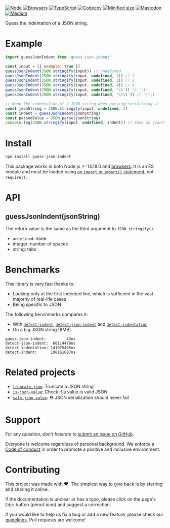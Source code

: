 [![Node](https://img.shields.io/badge/-Node.js-808080?logo=node.js&colorA=404040&logoColor=66cc33)](https://www.npmjs.com/package/guess-json-indent)
[![Browsers](https://img.shields.io/badge/-Browsers-808080?logo=firefox&colorA=404040)](https://unpkg.com/guess-json-indent?module)
[![TypeScript](https://img.shields.io/badge/-Typed-808080?logo=typescript&colorA=404040&logoColor=0096ff)](/types/main.d.ts)
[![Codecov](https://img.shields.io/badge/-Tested%20100%25-808080?logo=codecov&colorA=404040)](https://codecov.io/gh/ehmicky/guess-json-indent)
[![Minified size](https://img.shields.io/bundlephobia/minzip/guess-json-indent?label&colorA=404040&colorB=808080&logo=webpack)](https://bundlephobia.com/package/guess-json-indent)
[![Mastodon](https://img.shields.io/badge/-Mastodon-808080.svg?logo=mastodon&colorA=404040&logoColor=9590F9)](https://fosstodon.org/@ehmicky)
[![Medium](https://img.shields.io/badge/-Medium-808080.svg?logo=medium&colorA=404040)](https://medium.com/@ehmicky)

Guess the indentation of a JSON string.

# Example

```js
import guessJsonIndent from 'guess-json-indent'

const input = [{ example: true }]
guessJsonIndent(JSON.stringify(input)) // undefined
guessJsonIndent(JSON.stringify(input, undefined, 1)) // 1
guessJsonIndent(JSON.stringify(input, undefined, 2)) // 2
guessJsonIndent(JSON.stringify(input, undefined, 4)) // 4
guessJsonIndent(JSON.stringify(input, undefined, '\t')) // '\t'
guessJsonIndent(JSON.stringify(input, undefined, '\t\t')) // '\t\t'

// Keep the indentation of a JSON string when parsing/serializing it
const jsonString = JSON.stringify(input, undefined, 2)
const indent = guessJsonIndent(jsonString)
const parsedValue = JSON.parse(jsonString)
console.log(JSON.stringify(input, undefined, indent)) // Same as jsonString
```

# Install

```bash
npm install guess-json-indent
```

This package works in both Node.js >=14.18.0 and
[browsers](https://raw.githubusercontent.com/ehmicky/dev-tasks/main/src/tasks/build/browserslist).
It is an ES module and must be loaded using
[an `import` or `import()` statement](https://gist.github.com/sindresorhus/a39789f98801d908bbc7ff3ecc99d99c),
not `require()`.

# API

## guessJsonIndent(jsonString)

The return value is the same as the third argument to `JSON.stringify()`:

- `undefined`: none
- integer: number of spaces
- string: tabs

# Benchmarks

This library is very fast thanks to:

- Looking only at the first indented line, which is sufficient in the vast
  majority of real-life cases
- Being specific to JSON

The following benchmarks compares it:

- With [`detect-indent`](https://github.com/sindresorhus/detect-indent),
  [`detect-json-indent`](https://github.com/mapbox/detect-json-indent) and
  [`detect-indentation`](https://github.com/bevry/detect-indentation)
- On a big JSON string (8MB)

```
guess-json-indent:         43ns
detect-json-indent:  60114470ns
detect-indentation: 141975495ns
detect-indent:      198161087ns
```

# Related projects

- [`truncate-json`](https://github.com/ehmicky/truncate-json): Truncate a JSON
  string
- [`is-json-value`](https://github.com/ehmicky/is-json-value): Check if a value
  is valid JSON
- [`safe-json-value`](https://github.com/ehmicky/safe-json-value): ⛑️ JSON
  serialization should never fail

# Support

For any question, _don't hesitate_ to [submit an issue on GitHub](../../issues).

Everyone is welcome regardless of personal background. We enforce a
[Code of conduct](CODE_OF_CONDUCT.md) in order to promote a positive and
inclusive environment.

# Contributing

This project was made with ❤️. The simplest way to give back is by starring and
sharing it online.

If the documentation is unclear or has a typo, please click on the page's `Edit`
button (pencil icon) and suggest a correction.

If you would like to help us fix a bug or add a new feature, please check our
[guidelines](CONTRIBUTING.md). Pull requests are welcome!

<!-- Thanks go to our wonderful contributors: -->

<!-- ALL-CONTRIBUTORS-LIST:START -->
<!-- prettier-ignore -->
<!--
<table><tr><td align="center"><a href="https://fosstodon.org/@ehmicky"><img src="https://avatars2.githubusercontent.com/u/8136211?v=4" width="100px;" alt="ehmicky"/><br /><sub><b>ehmicky</b></sub></a><br /><a href="https://github.com/ehmicky/guess-json-indent/commits?author=ehmicky" title="Code">💻</a> <a href="#design-ehmicky" title="Design">🎨</a> <a href="#ideas-ehmicky" title="Ideas, Planning, & Feedback">🤔</a> <a href="https://github.com/ehmicky/guess-json-indent/commits?author=ehmicky" title="Documentation">📖</a></td></tr></table>
 -->
<!-- ALL-CONTRIBUTORS-LIST:END -->
